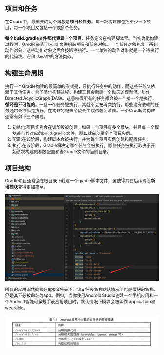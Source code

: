 ## 项目和任务

在Gradle中，最重要的两个概念是**项目和任务**。每一次构建都包括至少一个项目，每一个项目又包括一个或多个任务。

**每个build.gradle文件都代表着一个项目**，任务定义在构建脚本里。当初始化构建过程时，Gradle会基于build 文件组装项目和任务对象。一个任务对象包含一系列动作对象，这些动作对象之后会按顺序执行。一个单独的动作对象就是一个待执行的代码块，它和 Java中的方法类似。

## 构建生命周期

执行一个Gradle构建的最简单的形式是，只执行任务中的动作，而这些任务又依赖于其他任务。为了简化构建过程，构建工具会新建一个动态的模型流，叫作 Directed AcyclicGraph(DAG)。这意味着所有的任务都会被一个接一个地执行，**循环是不可能的**。一旦一个任务被执行，其就不会被再次执行。那些没有依赖的任务通常会被优先执行。在构建的配置阶段会生成依赖关系图。一个Gradle的构建通常有如下三个阶段。

1. 初始化:项目实例会在该阶段被创建。如果一个项目有多个模块，并且每一个模块都有其对应的build.gradle文件，那么就会创建多个项目实例。
2. 配置:在该阶段，构建脚本会被执行，并为每个项目实例创建和配置任务。
3. 执行:在该阶段，Gradle将决定哪个任务会被执行。哪些任务被执行取决于开始该次构建的参数配置和该Gradle文件的当前目录。

## 项目结构

Gradle项目通常会在根目录下创建一个gradle脚本文件，这使得其在后续阶段**新增模块**变得更加简单。

<img src="../img/rwertwert.png" alt="rwertwert" style="zoom:67%;" />

所有的应用源代码都在app文件夹下。该文件夹名称默认情况下也是模块的名称.但是其不必被命名为app。例如，当你使用Android Studio创建一个手机应用和一个Android智能可穿戴手表应用项目时，默认情况下模块会被叫作 application和 wearable。

![odofkjdj](../img/odofkjdj.png)